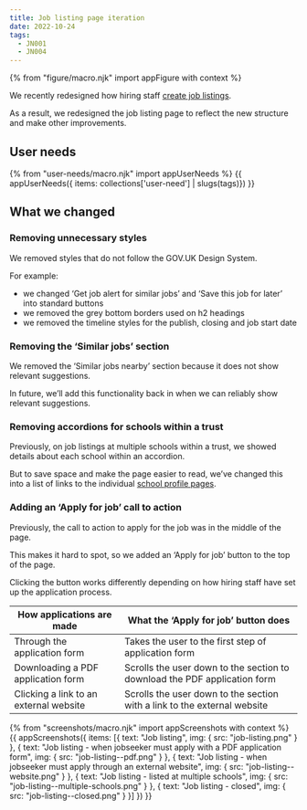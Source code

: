 ```yaml
---
title: Job listing page iteration
date: 2022-10-24
tags:
  - JN001
  - JN004
---
```


{% from "figure/macro.njk" import appFigure with context %}

We recently redesigned how hiring staff [create job listings](/creating-a-job-listing-iteration-2).

As a result, we redesigned the job listing page to reflect the new structure and make other improvements.

## User needs

{% from "user-needs/macro.njk" import appUserNeeds %}
{{ appUserNeeds({ items: collections['user-need'] | slugs(tags)}) }}

## What we changed

### Removing unnecessary styles

We removed styles that do not follow the GOV.UK Design System.

For example:

- we changed ‘Get job alert for similar jobs’ and ‘Save this job for later’ into standard buttons
- we removed the grey bottom borders used on h2 headings
- we removed the timeline styles for the publish, closing and job start date

### Removing the ‘Similar jobs’ section

We removed the ‘Similar jobs nearby’ section because it does not show relevant suggestions.

In future, we’ll add this functionality back in when we can reliably show relevant suggestions.

### Removing accordions for schools within a trust

Previously, on job listings at multiple schools within a trust, we showed details about each school within an accordion.

But to save space and make the page easier to read, we’ve changed this into a list of links to the individual [school profile pages](/finding-schools).

### Adding an ‘Apply for job’ call to action

Previously, the call to action to apply for the job was in the middle of the page.

This makes it hard to spot, so we added an ‘Apply for job’ button to the top of the page.

Clicking the button works differently depending on how hiring staff have set up the application process.

| How applications are made | What the ‘Apply for job’ button does |
|------------|----------|
| Through the application form | Takes the user to the first step of application form |
| Downloading a PDF application form | Scrolls the user down to the section to download the PDF application form |
| Clicking a link to an external website | Scrolls the user down to the section with a link to the external website |

{% from "screenshots/macro.njk" import appScreenshots with context %}
{{ appScreenshots({
  items: [{
    text: "Job listing",
    img: { src: "job-listing.png" }
  }, {
    text: "Job listing - when jobseeker must apply with a PDF application form",
    img: { src: "job-listing--pdf.png" }
  }, {
    text: "Job listing - when jobseeker must apply through an external website",
    img: { src: "job-listing--website.png" }
  }, {
    text: "Job listing - listed at multiple schools",
    img: { src: "job-listing--multiple-schools.png" }
  }, {
    text: "Job listing - closed",
    img: { src: "job-listing--closed.png" }
  }]
}) }}
